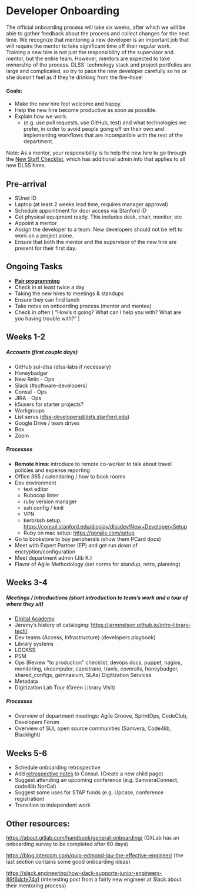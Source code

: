# Developer Onboarding
The official onboarding process will take six weeks, after which we will be able to gather feedback about the process and collect changes for the next time. We recognize that mentoring a new developer is an important job that will require the mentor to take significant time off their regular work. Training a new hire is not just the responsibility of the supervisor and mentor, but the entire team. However, mentors are expected to take ownership of the process.  DLSS' technology stack and project portfolios are large and complicated, so try to pace the new developer carefully so he or she doesn’t feel as if they’re drinking from the fire-hose!


#### Goals:
- Make the new hire feel welcome and happy.
- Help the new hire become productive as soon as possible.
- Explain how we work.
  - (e.g. use pull requests, use GitHub, test) and what technologies we prefer, in order to avoid people going off on their own and implementing workflows that are incompatible with the rest of the department.



Note: As a mentor, your responsibility is to help the new hire to go through the [New Staff Checklist](https://consul.stanford.edu/display/DSG/New+Staff+Checklist), which has additional admin info that applies to all new DLSS hires.

## Pre-arrival
- SUnet ID
- Laptop (at least 2 weeks lead time, requires manager approval)
- Schedule appointment for door access via Stanford ID
- Get physical equipment ready. This includes desk, chair, monitor, etc
- Appoint a mentor
- Assign the developer to a team. New developers should not be left to work on a project alone.
- Ensure that both the mentor and the supervisor of the new hire are present for their first day.

## Ongoing Tasks
- [__Pair programming__](https://github.com/sul-dlss/DeveloperPlaybook/blob/master/best-practices/pair_programming.md)
- Check in at least twice a day
- Taking the new hires to meetings & standups
- Ensure they can find lunch
- Take notes on onboarding process (mentor and mentee)
- Check in often ( “How’s it going? What can I help you with? What are you having trouble with?” )

## Weeks 1-2
##### Accounts (first couple days)
- GitHub sul-dlss (dlss-labs if necessary)
- Honeybadger
- New Relic  - Ops
- Slack (#software-developers)
- Consul - Ops
- JIRA - Ops
- k5users for starter projects?
- Workgroups
- List servs (dlss-developers@lists.stanford.edu)
- Google Drive / team drives
- Box
- Zoom

##### Processes
- __Remote hires__: introduce to remote co-worker to talk about travel policies and expense reporting
- Office 365 / calendaring / how to book rooms
- Dev environment
    - text editor
    - Rubocop linter
    - ruby version manager
    - ssh config / kinit
    - VPN
  - kerb/ssh setup: https://consul.stanford.edu/display/dlssdev/New+Developer+Setup
  - Ruby on mac setup: https://gorails.com/setup
- Go to bookstore to buy peripherals (show them PCard docs)
- Meet with Expert Partner (EP) and get run down of encryption/configuration
- Meet department admin (Jib K.)
- Flavor of Agile Methodology (set norms for standup, retro, planning)


## Weeks 3-4
##### Meetings / Introductions (short introduction to team’s work and a tour of where they sit)
- [Digital Academy](https://consul.stanford.edu/display/SDR3/DLSS+Digital+Academy)
- Jeremy’s history of cataloging: https://jermnelson.github.io/intro-library-tech/
- Dev teams (Access, Infrastructure) (developers playbook)
- Library systems
- LOCKSS
- PSM
- Ops  (Review "to production" checklist, devops docs, puppet, nagios, monitoring, okcomputer, capistrano, travis, coveralls, honeybadger, shared_configs, gemnasium, SLAs)
Digitization Services
- Metadata
- Digitization Lab Tour (Green Library Visit)
##### Processes
- Overview of department meetings: Agile Groove, SprintOps, CodeClub, Developers Forum
- Overview of SUL open source communities (Samvera, Code4lib, Blacklight)

## Weeks 5-6
- Schedule onboarding retrospective
- Add [retrospective notes](https://consul.stanford.edu/pages/viewpage.action?title=Developer+Onboarding&spaceKey=DSG) to Consul. (Create a new child page)
- Suggest attending an upcoming conference (e.g. SamveraConnect, code4lib NorCal)
- Suggest some uses for STAP funds (e.g. Upcase, conference registration)
- Transition to independent work

## Other resources:
https://about.gitlab.com/handbook/general-onboarding/
(GitLab has an onboarding survey to be completed after 60 days)

https://blog.intercom.com/quip-edmond-lau-the-effective-engineer/
(the last section contains some good onboarding ideas)

https://slack.engineering/how-slack-supports-junior-engineers-89f6dcfe74a1
(interesting post from a fairly new engineer at Slack about their mentoring process)
